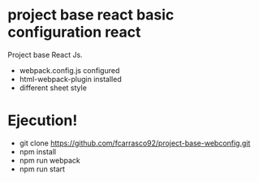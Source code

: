 # project base react basic configuration react

Project base React Js.
  - webpack.config.js configured
  - html-webpack-plugin installed
  - different sheet style

# Ejecution!

  - git clone https://github.com/fcarrasco92/project-base-webconfig.git
  - npm install
  - npm run webpack
  - npm run start


